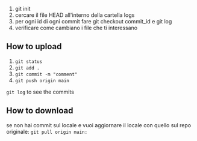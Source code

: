 1. git init
2. cercare il file HEAD all'interno della cartella logs
3. per ogni id di ogni commit fare git checkout commit_id e git log
4. verificare come cambiano i file che ti interessano

## How to upload
1. `git status`
2. `git add .`
3. `git commit -m "comment"`
4. `git push origin main`

`git log` to see the commits

## How to download
se non hai commit sul locale e vuoi aggiornare il locale con quello sul repo originale: `git pull origin main:`
